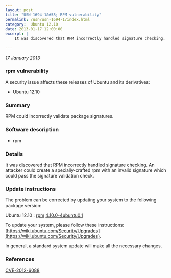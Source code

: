 ```yaml
---
layout: post
title: "USN-1694-1&#58; RPM vulnerability"
permalink: /usn/usn-1694-1/index.html
category:  Ubuntu 12.10
date: 2013-01-17 12:00:00
excerpt: |
    It was discovered that RPM incorrectly handled signature checking. An attacker could create a specially-crafted rpm with an invalid signature which could pass the signature validation check. 
    
--- 
```

 
 

*17 January 2013*

### rpm vulnerability

A security issue affects these releases of Ubuntu and its derivatives:

* Ubuntu 12.10

### Summary

RPM could incorrectly validate package signatures. 

### Software description

* rpm 

### Details

It was discovered that RPM incorrectly handled signature checking. An attacker could create a specially-crafted rpm with an invalid signature which could pass the signature validation check. 

### Update instructions

The problem can be corrected by updating your system to the following package version:

Ubuntu 12.10
 : [rpm](https://launchpad.net/ubuntu/+source/rpm) <span> [4.10.0-4ubuntu0.1](https://launchpad.net/ubuntu/+source/rpm/4.10.0-4ubuntu0.1) </span> 

To update your system, please follow these instructions: [https://wiki.ubuntu.com/Security/Upgrades](https://wiki.ubuntu.com/Security/Upgrades).

In general, a standard system update will make all the necessary changes. 

### References

 
 [CVE-2012-6088](http://people.ubuntu.com/~ubuntu-security/cve/CVE-2012-6088)
 

